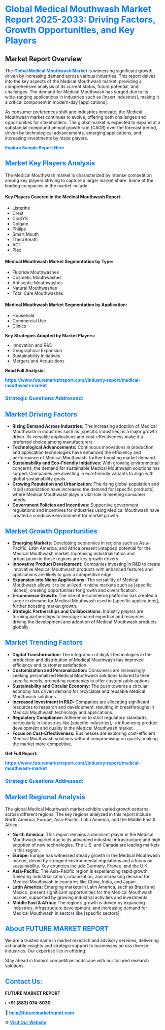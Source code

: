 <h1 style="color: #007BFF;">Global Medical Mouthwash Market Report 2025-2033: Driving Factors, Growth Opportunities, and Key Players</h1>

<section id="overview">
<h2>Market Report Overview</h2>
<p>The <a href="https://www.futuremarketreport.com//industry-report/medical-mouthwash-market" style="color: #007BFF; text-decoration: none;"><strong>Global Medical Mouthwash Market</strong></a> is witnessing significant growth, driven by increasing demand across various industries. This report delves into the key aspects of the Medical Mouthwash market, providing a comprehensive analysis of its current status, future potential, and challenges. The demand for Medical Mouthwash has surged due to its wide-ranging applications in industries such as [insert industries], making it a critical component in modern-day [applications].</p>
<p>As consumer preferences shift and industries innovate, the Medical Mouthwash market continues to evolve, offering both challenges and opportunities for stakeholders. The global market is expected to expand at a substantial compound annual growth rate (CAGR) over the forecast period, driven by technological advancements, emerging applications, and increasing investments by major players.</p>
</section>

<section id="overview">
<p><a href="https://www.futuremarketreport.com//request-sample/reportId=86147" style="color: #007BFF; text-decoration: none;"><strong>Explore Sample Report Here</strong></a></p>
</section>

<section id="key-players">
<h2 style="color: #007BFF;">Market Key Players Analysis</h2>
<p>The Medical Mouthwash market is characterized by intense competition among key players striving to capture a larger market share. Some of the leading companies in the market include:</p>
<h4>Key Players Covered in the Medical Mouthwash Report:</h4>
<ul><li>Listerine</li><li>Crest</li><li>CloSYS</li><li>Colgate</li><li>Philips</li><li>Smart Mouth</li><li>TheraBreath</li><li>ACT</li><li>Plax</li></ul>
<h4>Medical Mouthwash Market Segmentation by Type:</h4>
<ul><li>Fluoride Mouthwashes</li><li>Cosmetic Mouthwashes</li><li>Antiseptic Mouthwashes</li><li>Natural Mouthwashes</li><li>Total Care Mouthwashes</li></ul>

<h4>Medical Mouthwash Market Segmentation by Application:</h4>
<ul><li>Household</li><li>Commercial Use</li><li>Clinics</li></ul>
<p><strong>Key Strategies Adopted by Market Players:</strong></p>
<ul>
<li>Innovation and R&D</li>
<li>Geographical Expansion</li>
<li>Sustainability Initiatives</li>
<li>Mergers and Acquisitions</li>
</ul>
</section>

<section>
<p><strong>Read Full Analysis: </strong></p><a href="https://www.futuremarketreport.com//industry-report/medical-mouthwash-market" style="color: #007BFF; text-decoration: none;"><strong>https://www.futuremarketreport.com//industry-report/medical-mouthwash-market</strong></a>
<h3 style="color: #007BFF;">Strategic Questions Addressed:</h3>
</section>

<section id="driving-factors">
<h2 style="color: #007BFF;">Market Driving Factors</h2>
<ul>
<li><strong>Rising Demand Across Industries:</strong> The increasing adoption of Medical Mouthwash in industries such as [specific industries] is a major growth driver. Its versatile applications and cost-effectiveness make it a preferred choice among manufacturers.</li>
<li><strong>Technological Advancements:</strong> Continuous innovations in production and application technologies have enhanced the efficiency and performance of Medical Mouthwash, further boosting market demand.</li>
<li><strong>Sustainability and Eco-Friendly Initiatives:</strong> With growing environmental concerns, the demand for sustainable Medical Mouthwash solutions has surged. Companies are investing in eco-friendly variants to align with global sustainability goals.</li>
<li><strong>Growing Population and Urbanization:</strong> The rising global population and rapid urbanization have increased the demand for [specific products], where Medical Mouthwash plays a vital role in meeting consumer needs.</li>
<li><strong>Government Policies and Incentives:</strong> Supportive government regulations and incentives for industries using Medical Mouthwash have created a conducive environment for market growth.</li>
</ul>
</section>

<section id="growth-opportunities">
<h2 style="color: #007BFF;">Market Growth Opportunities</h2>
<ul>
<li><strong>Emerging Markets:</strong> Developing economies in regions such as Asia-Pacific, Latin America, and Africa present untapped potential for the Medical Mouthwash market. Increasing industrialization and urbanization in these regions are key growth drivers.</li>
<li><strong>Innovative Product Development:</strong> Companies investing in R&D to create innovative Medical Mouthwash products with enhanced features and applications are likely to gain a competitive edge.</li>
<li><strong>Expansion into Niche Applications:</strong> The versatility of Medical Mouthwash allows it to be utilized in niche markets such as [specific niches], creating opportunities for growth and diversification.</li>
<li><strong>E-commerce Growth:</strong> The rise of e-commerce platforms has created a surge in demand for Medical Mouthwash used in [specific applications], further boosting market growth.</li>
<li><strong>Strategic Partnerships and Collaborations:</strong> Industry players are forming partnerships to leverage shared expertise and resources, driving the development and adoption of Medical Mouthwash products globally.</li>
</ul>
</section>

<section id="trending-factors">
<h2 style="color: #007BFF;">Market Trending Factors</h2>
<ul>
<li><strong>Digital Transformation:</strong> The integration of digital technologies in the production and distribution of Medical Mouthwash has improved efficiency and customer satisfaction.</li>
<li><strong>Customization and Personalization:</strong> Consumers are increasingly seeking personalized Medical Mouthwash solutions tailored to their specific needs, prompting companies to offer customizable options.</li>
<li><strong>Sustainability and Circular Economy:</strong> The push towards a circular economy has driven demand for recyclable and reusable Medical Mouthwash solutions.</li>
<li><strong>Increased Investment in R&D:</strong> Companies are allocating significant resources to research and development, resulting in breakthroughs in Medical Mouthwash technology and applications.</li>
<li><strong>Regulatory Compliance:</strong> Adherence to strict regulatory standards, particularly in industries like [specific industries], is influencing product development and quality in the Medical Mouthwash market.</li>
<li><strong>Focus on Cost-Effectiveness:</strong> Businesses are exploring cost-efficient Medical Mouthwash solutions without compromising on quality, making the market more competitive.</li>
</ul>
</section>

<section>
<p><strong>Get Full Report: </strong></p><a href="https://www.futuremarketreport.com//industry-report/medical-mouthwash-market" style="color: #007BFF; text-decoration: none;"><strong>https://www.futuremarketreport.com//industry-report/medical-mouthwash-market</strong></a>
<h3 style="color: #007BFF;">Strategic Questions Addressed:</h3>
</section>


<section id="regional-analysis">
<h2 style="color: #007BFF;">Market Regional Analysis</h2>
<p>The global Medical Mouthwash market exhibits varied growth patterns across different regions. The key regions analyzed in this report include North America, Europe, Asia-Pacific, Latin America, and the Middle East & Africa:</p>
<ul>
<li><strong>North America:</strong> This region remains a dominant player in the Medical Mouthwash market due to its advanced industrial infrastructure and high adoption of new technologies. The U.S. and Canada are leading markets in this region.</li>
<li><strong>Europe:</strong> Europe has witnessed steady growth in the Medical Mouthwash market, driven by stringent environmental regulations and a focus on sustainability. Key countries include Germany, France, and the U.K.</li>
<li><strong>Asia-Pacific:</strong> The Asia-Pacific region is experiencing rapid growth, fueled by industrialization, urbanization, and increasing demand for Medical Mouthwash in countries like China, India, and Japan.</li>
<li><strong>Latin America:</strong> Emerging markets in Latin America, such as Brazil and Mexico, present significant opportunities for the Medical Mouthwash market, supported by growing industrial activities and investments.</li>
<li><strong>Middle East & Africa:</strong> The region’s growth is driven by expanding industries, infrastructure development, and increasing demand for Medical Mouthwash in sectors like [specific sectors].</li>
</ul>
</section>

<footer>
<h2 style="color: #007BFF;">About FUTURE MARKET REPORT</h2>
<p>We are a trusted name in market research and advisory services, delivering actionable insights and strategic support to businesses across diverse industries. Our expertise lies in offering:</p>

<p>Stay ahead in today’s competitive landscape with our tailored research solutions.</p>

<h2 style="color: #007BFF;">Contact Us:</h2>
<p><strong>FUTURE MARKET REPORT</strong></p>
<p>📞 <strong>+91 (883) 074-8030</strong></p>
<p>📧 <strong><a href="mailto:help@futuremarketreport.com" style="color: #007BFF;">help@futuremarketreport.com</a></strong></p>
<p>🌐 <strong><a href="https://www.futuremarketreport.com/" style="color: #007BFF;">Visit Our Website</a></strong></p>
</footer>